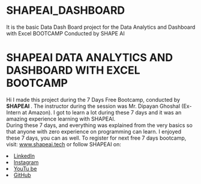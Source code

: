 # SHAPEAI_DASHBOARD
It is the basic Data Dash Board project for the Data Analytics and Dashboard with Excel BOOTCAMP Conducted by SHAPE AI 

# SHAPEAI DATA ANALYTICS AND DASHBOARD WITH EXCEL BOOTCAMP
Hi I made this project during the 7 Days Free Bootcamp, conducted by <b> SHAPEAI
</b>.
The instructor during the session was Mr. Dipayan Ghoshal (Ex-Intern at Amazon). I got to
learn a lot during these 7 days and it was an amazing experience learning with SHAPEAI.
<br>During these 7 days, and everything was explained from the very basics so that
anyone with zero experience on programming can learn.
I enjoyed these 7 days, you can as well. To register for next free 7 days bootcamp, visit:
<a href="https://www.shapeai.tech"> www.shapeai.tech</a>
or follow SHAPEAI on:
<li><a href=
"https://in.linkedin.com/company/shapeai">LinkedIn</a>
<li><a href=
"https://www.instagram.com/shape.ai/?hl=en">Instagram</a>
<li><a
href=
"https://www.youtube.com/channel/UCTUvDLTW9meuDXWcbmISPdA">YouTu
be</a>
<li><a href=
"https://github.com/shapeai">GitHub</a>

